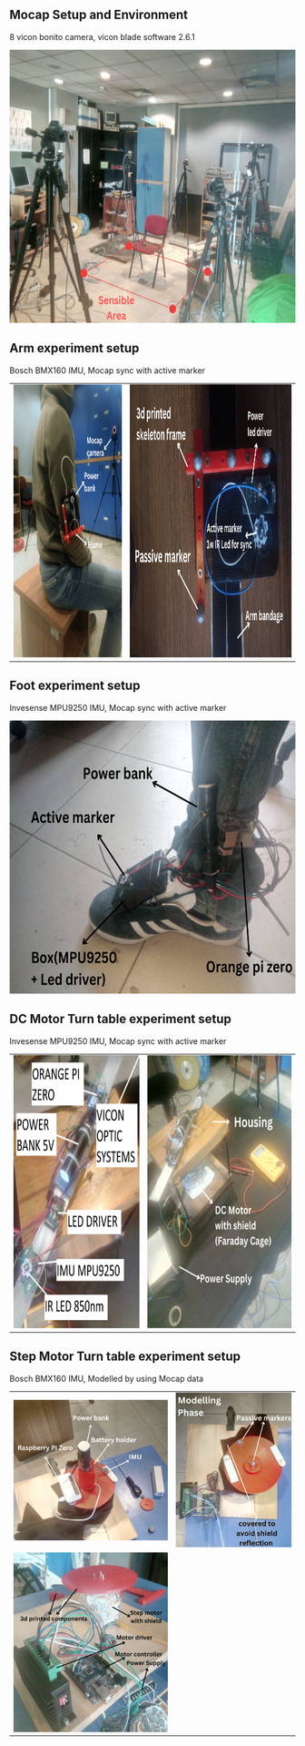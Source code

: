 ## Mocap Setup and Environment
8 vicon bonito camera, vicon blade software 2.6.1

<img src="imgs/environment.png" width="640" height="480" />

## Arm experiment setup
Bosch BMX160 IMU, Mocap sync with active marker

<table>
  <tr>
    <td><img src="imgs/arm_setup_1.png" width="430" height="480" /></td>
    <td><img src="imgs/arm_setup_2.png" width="640" height="480" /></td>
  </tr>
</table>

## Foot experiment setup
Invesense MPU9250 IMU, Mocap sync with active marker

<img src="imgs/foot_setup.png" width="640" height="480" />

## DC Motor Turn table experiment setup
Invesense MPU9250 IMU, Mocap sync with active marker

<table>
  <tr>
    <td><img src="imgs/turn_table_dc_motor_1.jpg" width="350" height="480" /></td>
    <td><img src="imgs/turn_table_dc_motor_2.png" width="400" height="480" /></td>
  </tr>
</table>

## Step Motor Turn table experiment setup
Bosch BMX160 IMU, Modelled by using Mocap data

<table>
  <tr>
    <td><img src="imgs/turn_table.png" /></td>
    <td><img src="imgs/turn_table_step_motor_2.png" /></td>
  </tr>
  <tr>
    <td><img src="imgs/turn_table_step_motor_1.png" /></td>
  </tr>
</table>

